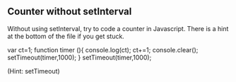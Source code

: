## Counter without setInterval

Without using setInterval, try to code a counter in Javascript. There is a hint at the bottom of the file if you get stuck.




var ct=1;
function timer (){
    console.log(ct);
    ct+=1;
    console.clear();
    setTimeout(timer,1000);
}
setTimeout(timer,1000);



































































(Hint: setTimeout)